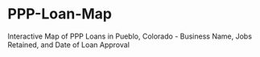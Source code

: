 # PPP-Loan-Map
Interactive Map of PPP Loans in Pueblo, Colorado - Business Name, Jobs Retained, and Date of Loan Approval
